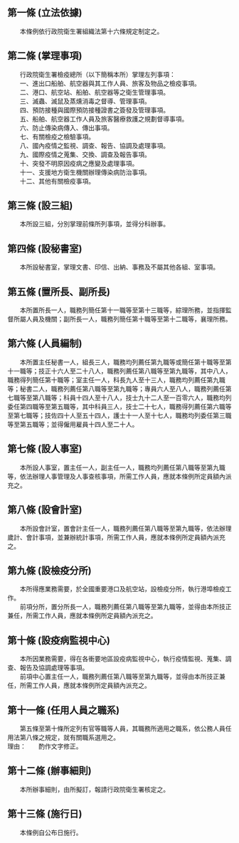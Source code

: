 第一條 (立法依據)
-----------------
　　本條例依行政院衛生署組織法第十六條規定制定之。  


第二條 (掌理事項)
-----------------
　　行政院衛生署檢疫總所（以下簡稱本所）掌理左列事項：  
　　一、進出口船舶、航空器與其工作人員、旅客及物品之檢疫事項。  
　　二、港口、航空站、船舶、航空器等之衛生管理事項。  
　　三、滅蟲、滅鼠及蒸燻消毒之督導、管理事項。  
　　四、預防接種與國際預防接種證書之簽發及管理事項。  
　　五、船舶、航空器工作人員及旅客醫療救護之規劃督導事項。  
　　六、防止傳染病傳入、傳出事項。  
　　七、有關檢疫之檢驗事項。  
　　八、國內疫情之監視、調查、報告、協調及處理事項。  
　　九、國際疫情之蒐集、交換、調查及報告事項。  
　　十、突發不明原因疫病之應變及處理事項。  
　　十一、支援地方衛生機關辦理傳染病防治事項。  
　　十二、其他有關檢疫事項。  


第三條 (設三組)
---------------
　　本所設三組，分別掌理前條所列事項，並得分科辦事。  


第四條 (設秘書室)
-----------------
　　本所設秘書室，掌理文書、印信、出納、事務及不屬其他各組、室事項。  


第五條 (置所長、副所長)
-----------------------
　　本所置所長一人，職務列簡任第十一職等至第十三職等，綜理所務，並指揮監督所屬人員及機關；副所長一人，職務列簡任第十職等至第十二職等，襄理所務。  


第六條 (人員編制)
-----------------
　　本所置主任秘書一人，組長三人，職務均列薦任第九職等或簡任第十職等至第十一職等；技正十六人至二十八人，職務列薦任第八職等至第九職等，其中八人，職務得列簡任第十職等；室主任一人，科長九人至十三人，職務均列薦任第九職等；秘書二人，職務列薦任第八職等至第九職等；專員六人至八人，職務列薦任第七職等至第八職等；科員十四人至十八人，技士九十二人至一百零六人，職務均列委任第四職等至第五職等，其中科員三人，技士二十七人，職務得列薦任第六職等至第七職等；技佐四十人至五十四人，護士十一人至十七人，職務均列委任第三職等至第五職等；並得僱用雇員十四人至二十人。  


第七條 (設人事室)
-----------------
　　本所設人事室，置主任一人，副主任一人，職務均列薦任第八職等至第九職等，依法辦理人事管理及人事查核事項，所需工作人員，應就本條例所定員額內派充之。  


第八條 (設會計室)
-----------------
　　本所設會計室，置會計主任一人，職務列薦任第八職等至第九職等，依法辦理歲計、會計事項，並兼辦統計事項，所需工作人員，應就本條例所定員額內派充之。  


第九條 (設檢疫分所)
-------------------
　　本所得應業務需要，於全國重要港口及航空站，設檢疫分所，執行港埠檢疫工作。  
　　前項分所，置分所長一人，職務列薦任第八職等至第九職等，並得由本所技正兼任，所需工作人員，應就本條例所定員額內派充之。  


第十條 (設疫病監視中心)
-----------------------
　　本所因業務需要，得在各衝要地區設疫病監視中心，執行疫情監視、蒐集、調查、報告及協調處理等事項。  
　　前項中心置主任一人，職務列薦任第八職等至第九職等，並得由本所技正兼任，所需工作人員，應就本條例所定員額內派充之。  


第十一條 (任用人員之職系)
-------------------------
　　第五條至第十條所定列有官等職等人員，其職務所適用之職系，依公務人員任用法第八條之規定，就有關職系選用之。  
理由：　　酌作文字修正。

第十二條 (辦事細則)
-------------------
　　本所辦事細則，由所擬訂，報請行政院衛生署核定之。  


第十三條 (施行日)
-----------------
　　本條例自公布日施行。